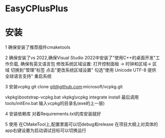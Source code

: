 # EasyCPlusPlus

# 安装

1 确保安装了推荐插件cmaketools

2 
确保安装了vs 2022,确保Visual Studio 2022中安装了"使用C++的桌面开发"工作负载, 确保有英文语言包
修改系统区域设置:
打开控制面板 -> 时钟和区域-> 区域
切换到"管理"标签
点击"更改系统区域设置"
勾选"使用 Unicode UTF-8 提供全球语言支持"
重启系统

3 安装vcpkg
git clone git@github.com:microsoft/vcpkg.git

vkpkg\bootstrap-vcpkg.bat
vkpkg\vcpkg integrate install
最后调用tools/initEnv.bat 输入vcpkg的目录名(exe的上一层)

4 安装依赖库
对着Requirements.txt的库安装就好

5 使用
在CMakeTool上,配置里面可以切debug和release
在项目大纲上对具体的app右键设置为启动调试目标可以切换运行
